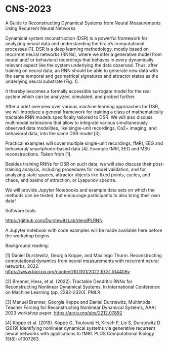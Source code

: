 # CNS-2023
A Guide to Reconstructing Dynamical Systems from Neural Measurements Using Recurrent Neural Networks

Dynamical system reconstruction (DSR) is a powerful framework for analyzing neural data and understanding the brain’s computational processes [1]. DSR is a deep learning methodology, mostly based on recurrent neural networks (RNNs), where we infer a generative model from neural and/ or behavioral recordings that behaves in every dynamically relevant aspect like the system underlying the data observed. Thus, after training on neural data, an RNN should be able to generate new data with the same temporal and geometrical signatures and attractor states as the underlying neural substrate (Fig. 1).

It thereby becomes a formally accessible surrogate model for the real system which can be analyzed, simulated, and probed further.

After a brief overview over various machine learning approaches for DSR, we will introduce a general framework for training a class of mathematically tractable RNN models specifically tailored to DSR. We will also discuss multimodal extensions that allow to integrate various simultaneously observed data modalities, like single-unit recordings, Ca2+ imaging, and behavioral data, into the same DSR model [3].

Practical examples will cover multiple single-unit recordings,  fMRI, EEG and behavioral/ smartphone-based data [4].
Example fMRI, EEG and MSU reconstructions. Taken from [1].

Besides training RNNs for DSR on such data, we will also discuss their post-training analysis, including procedures for model validation, and for analyzing state spaces, attractor objects like fixed points, cycles, and chaos,  and basins of attraction, or Lyapunov spectra.

We will provide Jupyter Notebooks and example data sets on which the methods can be tested, but encourage participants to also bring their own data!

Software tools:

https://github.com/DurstewitzLab/dendPLRNN

A Jupyter notebook with code examples will be made available here before the workshop begins.

Background reading:

[1] Daniel Durstewitz, Georgia Koppe, and Max Ingo Thurm. Reconstructing computational dynamics from neural measurements with recurrent neural networks, 2022. https://www.biorxiv.org/content/10.1101/2022.10.31.514408v

[2] Brenner, Hess, et al. (2022). Tractable Dendritic RNNs for Reconstructing Nonlinear Dynamical Systems. In International Conference on Machine Learning (pp. 2292-2320). PMLR

[3] Manuel Brenner, Georgia Koppe and Daniel Durstewitz, Multimodal Teacher Forcing for Reconstructing Nonlinear Dynamical Systems, AAAI 2023 workshop paper.
https://arxiv.org/abs/2212.07892

[4] Koppe et al. (2019). Koppe G, Toutounji H, Kirsch P, Lis S, Durstewitz D (2019) Identifying nonlinear dynamical systems via generative recurrent neural networks with applications to fMRI. PLOS Computational Biology 15(8): e1007263.

